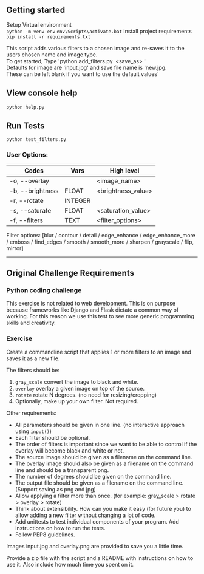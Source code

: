 ## Getting started
Setup Virtual environment<br/>
`python -m venv env`
`env\Scripts\activate.bat`
Install project requirements<br/>
`pip install -r requirements.txt`

This script adds various filters to a chosen image and re-saves it to the users chosen name and image type. <br/>
To get started, Type 'python add_filters.py <image> <save_as> <filters>'<br/>
Defaults for image are 'input.jpg' and save file name is 'new.jpg.<br/>
These can be left blank if you want to use the default values'<br/>

## View console help
`python help.py`

## Run Tests
`python test_filters.py`

### User Options:
Codes                | Vars             | High level
-------------------- | ---------------- | -------------
  -o, --overlay      | <IMG INT INT>    | <image_name> <x coordinates> <y coordinates>
  -b, --brightness   | FLOAT            | <brightness_value>
  -r, --rotate       | INTEGER          | <degrees>
  -s, --saturate     | FLOAT            | <saturation_value>
  -f, --filters      | TEXT             | <filter_options>

Filter options: [blur / contour / detail / edge_enhance / edge_enhance_more / emboss / find_edges / smooth / smooth_more / sharpen / grayscale / flip, mirror]

-------------------------------------
## Original Challenge Requirements

### Python coding challenge

This exercise is not related to web development. This is on purpose because frameworks like Django and Flask
dictate a common way of working. For this reason we use this test to see more generic programming skills
and creativity.

### Exercise

Create a commandline script that applies 1 or more filters to an image and saves it as a new file. 

The filters should be:

1. `gray_scale` convert the image to black and white.
2. `overlay` overlay a given image on top of the source.
3. `rotate` rotate N degrees. (no need for resizing/cropping)
4. Optionally, make up your own filter. Not required.

Other requirements:

* All parameters should be given in one line. (no interactive approach using `input()`)
* Each filter should be optional. 
* The order of filters is important since we want to be able to control if the overlay will become black and white or not. 
* The source image should be given as a filename on the command line.
* The overlay image should also be given as a filename on the command line and should be a transparent png.
* The number of degrees should be given on the command line.
* The output file should be given as a filename on the command line. (Support saving as png and jpg)
* Allow applying a filter more than once. (for example: gray_scale > rotate > overlay > rotate)
* Think about extensibility. How can you make it easy (for future you) to allow adding a new filter without changing a lot of code.
* Add unittests to test individual components of your program. Add instructions on how to run the tests.
* Follow PEP8 guidelines.

Images input.jpg and overlay.png are provided to save you a little time.

Provide a zip file with the script and a README with instructions on how to use it.
Also include how much time you spent on it.

